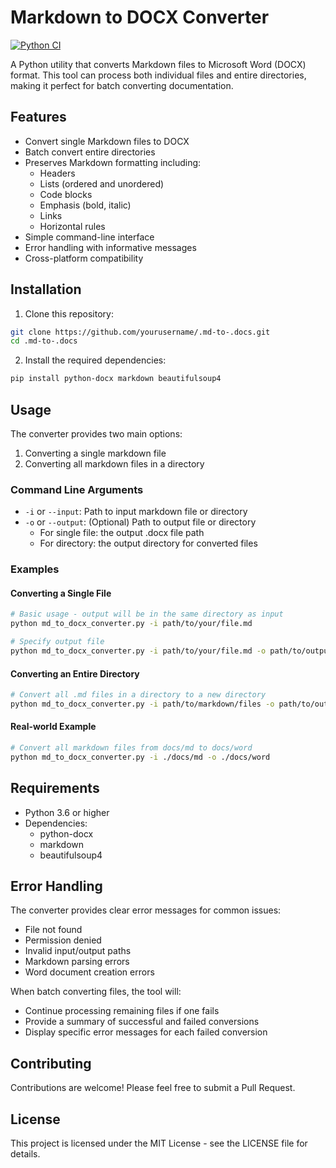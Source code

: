 # Markdown to DOCX Converter

[![Python CI](https://github.com/adryserage/.md-to-.docs/actions/workflows/python-ci.yml/badge.svg)](https://github.com/adryserage/.md-to-.docs/actions/workflows/python-ci.yml)

A Python utility that converts Markdown files to Microsoft Word (DOCX) format. This tool can process both individual files and entire directories, making it perfect for batch converting documentation.

## Features

- Convert single Markdown files to DOCX
- Batch convert entire directories
- Preserves Markdown formatting including:
  - Headers
  - Lists (ordered and unordered)
  - Code blocks
  - Emphasis (bold, italic)
  - Links
  - Horizontal rules
- Simple command-line interface
- Error handling with informative messages
- Cross-platform compatibility

## Installation

1. Clone this repository:

```bash
git clone https://github.com/yourusername/.md-to-.docs.git
cd .md-to-.docs
```

2. Install the required dependencies:

```bash
pip install python-docx markdown beautifulsoup4
```

## Usage

The converter provides two main options:

1. Converting a single markdown file
2. Converting all markdown files in a directory

### Command Line Arguments

- `-i` or `--input`: Path to input markdown file or directory
- `-o` or `--output`: (Optional) Path to output file or directory
  - For single file: the output .docx file path
  - For directory: the output directory for converted files

### Examples

#### Converting a Single File

```bash
# Basic usage - output will be in the same directory as input
python md_to_docx_converter.py -i path/to/your/file.md

# Specify output file
python md_to_docx_converter.py -i path/to/your/file.md -o path/to/output.docx
```

#### Converting an Entire Directory

```bash
# Convert all .md files in a directory to a new directory
python md_to_docx_converter.py -i path/to/markdown/files -o path/to/output/directory
```

#### Real-world Example

```bash
# Convert all markdown files from docs/md to docs/word
python md_to_docx_converter.py -i ./docs/md -o ./docs/word
```

## Requirements

- Python 3.6 or higher
- Dependencies:
  - python-docx
  - markdown
  - beautifulsoup4

## Error Handling

The converter provides clear error messages for common issues:

- File not found
- Permission denied
- Invalid input/output paths
- Markdown parsing errors
- Word document creation errors

When batch converting files, the tool will:

- Continue processing remaining files if one fails
- Provide a summary of successful and failed conversions
- Display specific error messages for each failed conversion

## Contributing

Contributions are welcome! Please feel free to submit a Pull Request.

## License

This project is licensed under the MIT License - see the LICENSE file for details.
